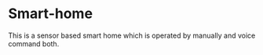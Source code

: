 # Smart-home
This is a sensor based smart home which is operated by manually and voice command both. 
